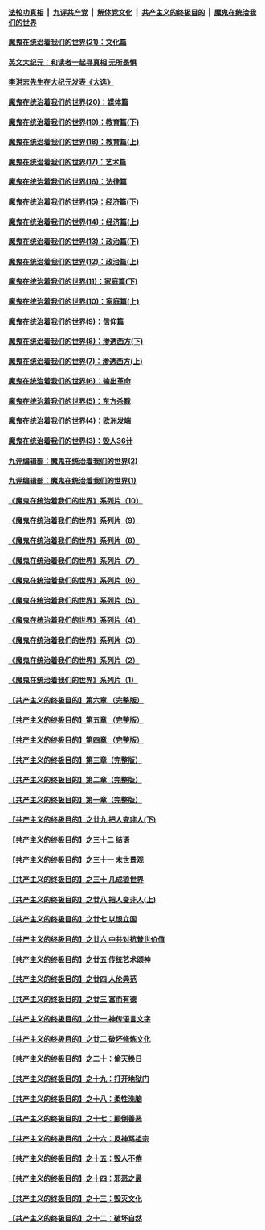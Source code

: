 

####  [法轮功真相](../../../../basic/blob/master/README.md?t=01271531) &nbsp;|&nbsp; [九评共产党](../../../../9ping.md/blob/master/README.md?t=01271531) &nbsp;|&nbsp; [解体党文化](../../../../jtdwh.md/blob/master/README.md?t=01271531)  &nbsp;|&nbsp; [共产主义的终极目的](../../../../gczydzjmd.md/blob/master/README.md?t=01271531) &nbsp;|&nbsp; [魔鬼在统治我们的世界](../../../../mgztzwmdsj.md/blob/master/README.md?t=01271531) 

#### [魔鬼在统治着我们的世界(21)：文化篇](../pages/nsc422/n10597706.md?t=01271531) 

#### [英文大纪元：和读者一起寻真相 无所畏惧](../pages/nsc422/n12542027.md?t=01271531) 

#### [李洪志先生在大纪元发表《大选》](../pages/nsc422/n12534746.md?t=01271531) 

#### [魔鬼在统治着我们的世界(20)：媒体篇](../pages/nsc422/n10586579.md?t=01271531) 

#### [魔鬼在统治着我们的世界(19)：教育篇(下)](../pages/nsc422/n10564808.md?t=01271531) 

#### [魔鬼在统治着我们的世界(18)：教育篇(上)](../pages/nsc422/n10526970.md?t=01271531) 

#### [魔鬼在统治着我们的世界(17)：艺术篇](../pages/nsc422/n10499093.md?t=01271531) 

#### [魔鬼在统治着我们的世界(16)：法律篇](../pages/nsc422/n10485969.md?t=01271531) 

#### [魔鬼在统治着我们的世界(15)：经济篇(下)](../pages/nsc422/n10469975.md?t=01271531) 

#### [魔鬼在统治着我们的世界(14)：经济篇(上)](../pages/nsc422/n10457370.md?t=01271531) 

#### [魔鬼在统治着我们的世界(13)：政治篇(下)](../pages/nsc422/n10448270.md?t=01271531) 

#### [魔鬼在统治着我们的世界(12)：政治篇(上)](../pages/nsc422/n10444576.md?t=01271531) 

#### [魔鬼在统治着我们的世界(11)：家庭篇(下)](../pages/nsc422/n10440961.md?t=01271531) 

#### [魔鬼在统治着我们的世界(10)：家庭篇(上)](../pages/nsc422/n10435448.md?t=01271531) 

#### [魔鬼在统治着我们的世界(9)：信仰篇](../pages/nsc422/n10432159.md?t=01271531) 

#### [魔鬼在统治着我们的世界(8)：渗透西方(下)](../pages/nsc422/n10429603.md?t=01271531) 

#### [魔鬼在统治着我们的世界(7)：渗透西方(上)](../pages/nsc422/n10426013.md?t=01271531) 

#### [魔鬼在统治着我们的世界(6)：输出革命](../pages/nsc422/n10421536.md?t=01271531) 

#### [魔鬼在统治着我们的世界(5)：东方杀戮](../pages/nsc422/n10417707.md?t=01271531) 

#### [魔鬼在统治着我们的世界(4)：欧洲发端](../pages/nsc422/n10414890.md?t=01271531) 

#### [魔鬼在统治着我们的世界(3)：毁人36计](../pages/nsc422/n10411583.md?t=01271531) 

#### [九评编辑部：魔鬼在统治着我们的世界(2)](../pages/nsc422/n10410036.md?t=01271531) 

#### [九评编辑部：魔鬼在统治着我们的世界(1)](../pages/nsc422/n10406825.md?t=01271531) 

#### [《魔鬼在统治着我们的世界》系列片（10）](../pages/nsc422/n12292670.md?t=01271531) 

#### [《魔鬼在统治着我们的世界》系列片（9）](../pages/nsc422/n12290859.md?t=01271531) 

#### [《魔鬼在统治着我们的世界》系列片（8）](../pages/nsc422/n12287445.md?t=01271531) 

#### [《魔鬼在统治着我们的世界》系列片（7）](../pages/nsc422/n12283425.md?t=01271531) 

#### [《魔鬼在统治着我们的世界》系列片（6）](../pages/nsc422/n12282314.md?t=01271531) 

#### [《魔鬼在统治着我们的世界》系列片（5）](../pages/nsc422/n12281419.md?t=01271531) 

#### [《魔鬼在统治着我们的世界》系列片（4）](../pages/nsc422/n12274024.md?t=01271531) 

#### [《魔鬼在统治着我们的世界》系列片（3）](../pages/nsc422/n12271322.md?t=01271531) 

#### [《魔鬼在统治着我们的世界》系列片（2）](../pages/nsc422/n12269049.md?t=01271531) 

#### [《魔鬼在统治着我们的世界》系列片（1）](../pages/nsc422/n12267575.md?t=01271531) 

#### [【共产主义的终极目的】第六章 （完整版）](../pages/nsc422/n11428913.md?t=01271531) 

#### [【共产主义的终极目的】第五章 （完整版）](../pages/nsc422/n11428912.md?t=01271531) 

#### [【共产主义的终极目的】第四章 （完整版）](../pages/nsc422/n11428907.md?t=01271531) 

#### [【共产主义的终极目的】第三章（完整版）](../pages/nsc422/n11428848.md?t=01271531) 

#### [【共产主义的终极目的】第二章（完整版）](../pages/nsc422/n11428831.md?t=01271531) 

#### [【共产主义的终极目的】第一章（完整版）](../pages/nsc422/n11417651.md?t=01271531) 

#### [【共产主义的终极目的】之廿九 把人变非人(下)](../pages/nsc422/n11344140.md?t=01271531) 

#### [【共产主义的终极目的】之三十二 结语](../pages/nsc422/n11360535.md?t=01271531) 

#### [【共产主义的终极目的】之三十一 末世景观](../pages/nsc422/n11351129.md?t=01271531) 

#### [【共产主义的终极目的】之三十 几成狼世界](../pages/nsc422/n11348280.md?t=01271531) 

#### [【共产主义的终极目的】之廿八 把人变非人(上)](../pages/nsc422/n11340492.md?t=01271531) 

#### [【共产主义的终极目的】之廿七 以恨立国](../pages/nsc422/n11336944.md?t=01271531) 

#### [【共产主义的终极目的】之廿六 中共对抗普世价值](../pages/nsc422/n11324785.md?t=01271531) 

#### [【共产主义的终极目的】之廿五 传统艺术颂神](../pages/nsc422/n11296396.md?t=01271531) 

#### [【共产主义的终极目的】之廿四 人伦典范](../pages/nsc422/n11296397.md?t=01271531) 

#### [【共产主义的终极目的】之廿三 富而有德](../pages/nsc422/n11283598.md?t=01271531) 

#### [【共产主义的终极目的】之廿一 神传语言文字](../pages/nsc422/n11263265.md?t=01271531) 

#### [【共产主义的终极目的】之廿二 破坏修炼文化](../pages/nsc422/n11245728.md?t=01271531) 

#### [【共产主义的终极目的】之二十：偷天换日](../pages/nsc422/n11238846.md?t=01271531) 

#### [【共产主义的终极目的】之十九：打开地狱门](../pages/nsc422/n11206376.md?t=01271531) 

#### [【共产主义的终极目的】之十八：柔性洗脑](../pages/nsc422/n11199994.md?t=01271531) 

#### [【共产主义的终极目的】之十七：颠倒善恶](../pages/nsc422/n11179782.md?t=01271531) 

#### [【共产主义的终极目的】之十六：反神骂祖宗](../pages/nsc422/n11166798.md?t=01271531) 

#### [【共产主义的终极目的】之十五：毁人不倦](../pages/nsc422/n11166792.md?t=01271531) 

#### [【共产主义的终极目的】之十四：邪恶之最](../pages/nsc422/n11150249.md?t=01271531) 

#### [【共产主义的终极目的】之十三：毁灭文化](../pages/nsc422/n11135227.md?t=01271531) 

#### [【共产主义的终极目的】之十二：破坏自然](../pages/nsc422/n11135214.md?t=01271531) 

